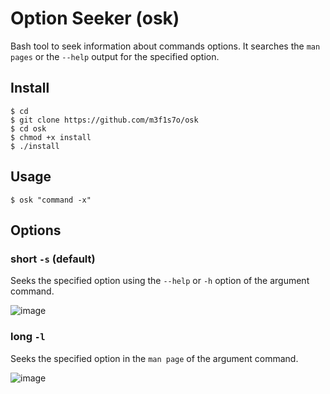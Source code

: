 # Option Seeker (osk)
Bash tool to seek information about commands options. It searches the `man pages` or the `--help` output for the specified option.

## Install
```shell-session
$ cd
$ git clone https://github.com/m3f1s7o/osk
$ cd osk
$ chmod +x install
$ ./install
```

## Usage
```shell-session
$ osk "command -x"
```
## Options

### short `-s` (default)

Seeks the specified option using the `--help` or `-h` option of the argument command.

![image](https://github.com/m3f1s7o/osk/assets/65306021/a655be3f-4092-4b8e-964d-7afc69f55e38)

### long `-l`

Seeks the specified option in the `man page` of the argument command.

![image](https://github.com/m3f1s7o/osk/assets/65306021/90dc0e35-561a-42eb-abbc-4f23190e76be)
